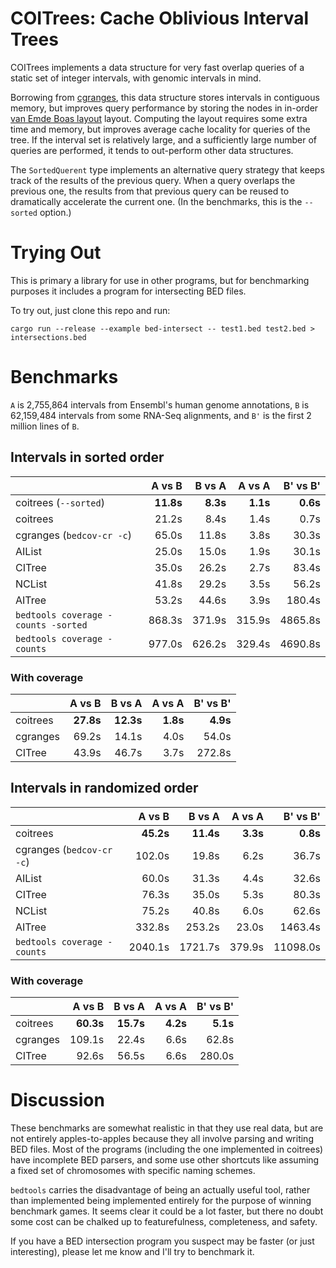 
# COITrees: Cache Oblivious Interval Trees

COITrees implements a data structure for very fast overlap queries of a
static set of integer intervals, with genomic intervals in mind.

Borrowing from [cgranges](https://github.com/lh3/cgranges), this data
structure stores intervals in contiguous memory, but improves query
performance by storing the nodes in in-order [van Emde Boas
layout](http://erikdemaine.org/papers/FOCS2000b/paper.pdf) layout. Computing
the layout requires some extra time and memory, but improves average cache
locality for queries of the tree. If the interval set is relatively large,
and a sufficiently large number of queries are performed, it tends to out-perform
other data structures.

The `SortedQuerent` type implements an alternative query strategy that keeps track
of the results of the previous query. When a query overlaps the previous one,
the results from that previous query can be reused to dramatically accelerate
the current one. (In the benchmarks, this is the `--sorted` option.)


# Trying Out

This is primary a library for use in other programs, but for benchmarking
purposes it includes a program for intersecting BED files.

To try out, just clone this repo and run:
```shell
cargo run --release --example bed-intersect -- test1.bed test2.bed > intersections.bed
```

# Benchmarks

`A` is 2,755,864 intervals from Ensembl's human genome annotations, `B` is
62,159,484 intervals from some RNA-Seq alignments, and `B'` is the first 2
million lines of `B`.

## Intervals in sorted order

|                                     |     A vs B |     B vs A |  A vs A  | B' vs B'   |
| ----------------------------------- | ---------: | ---------: | -------: | ---------: |
| coitrees (`--sorted`)               |  **11.8s** |   **8.3s** | **1.1s** |  **0.6s**  |
| coitrees                            |      21.2s |       8.4s |     1.4s |      0.7s  |
| cgranges (`bedcov-cr -c`)           |      65.0s |      11.8s |     3.8s |     30.3s  |
| AIList                              |      25.0s |      15.0s |     1.9s |     30.1s  |
| CITree                              |      35.0s |      26.2s |     2.7s |     83.4s  |
| NCList                              |      41.8s |      29.2s |     3.5s |     56.2s  |
| AITree                              |      53.2s |      44.6s |     3.9s |    180.4s  |
| `bedtools coverage -counts -sorted` |     868.3s |     371.9s |   315.9s |   4865.8s  |
| `bedtools coverage -counts`         |     977.0s |     626.2s |   329.4s |   4690.8s  |

### With coverage

|                                     |     A vs B |     B vs A |  A vs A  | B' vs B'   |
| ----------------------------------- | ---------: | ---------: | -------: | ---------: |
| coitrees                            |  **27.8s** |  **12.3s** | **1.8s** |  **4.9s**  |
| cgranges                            |      69.2s |      14.1s |     4.0s |     54.0s  |
| CITree                              |      43.9s |      46.7s |     3.7s |    272.8s  |

## Intervals in randomized order

|                                     |     A vs B |     B vs A | A vs A  | B' vs B'   |
| ----------------------------------- | ---------: | ---------: | -------: | --------: |
| coitrees                            |  **45.2s** |  **11.4s** | **3.3s** | **0.8s** |
| cgranges (`bedcov-cr -c`)           |     102.0s |      19.8s |     6.2s |     36.7s |
| AIList                              |      60.0s |      31.3s |     4.4s |     32.6s |
| CITree                              |      76.3s |      35.0s |     5.3s |     80.3s |
| NCList                              |      75.2s |      40.8s |     6.0s |     62.6s |
| AITree                              |     332.8s |     253.2s |    23.0s |   1463.4s |
| `bedtools coverage -counts`         |    2040.1s |    1721.7s |   379.9s |  11098.0s |

### With coverage

|                                     |     A vs B |     B vs A |  A vs A  | B' vs B'   |
| ----------------------------------- | ---------: | ---------: | -------: | ---------: |
| coitrees                            |  **60.3s** |  **15.7s** | **4.2s** |  **5.1s**  |
| cgranges                            |     109.1s |      22.4s |     6.6s |     62.8s  |
| CITree                              |      92.6s |      56.5s |     6.6s |    280.0s  |

# Discussion

These benchmarks are somewhat realistic in that they use real data, but are
not entirely apples-to-apples because they all involve parsing and writing
BED files. Most of the programs (including the one implemented in coitrees)
have incomplete BED parsers, and some use other shortcuts like assuming a
fixed set of chromosomes with specific naming schemes.

`bedtools` carries the disadvantage of being an actually useful tool, rather
than implemented being implemented entirely for the purpose of winning benchmark
games. It seems clear it could be a lot faster, but there no doubt some cost can
be chalked up to featurefulness, completeness, and safety.

If you have a BED intersection program you suspect may be faster (or just
interesting), please let me know and I'll try to benchmark it.
